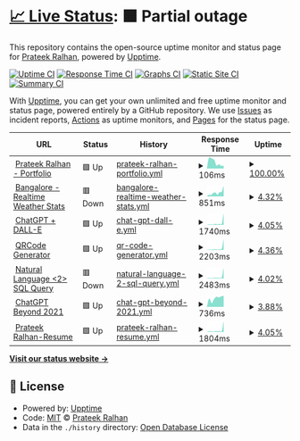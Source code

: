 # [📈 Live Status](https://prateekralhan.github.io/status): <!--live status--> **🟧 Partial outage**

This repository contains the open-source uptime monitor and status page for [Prateek Ralhan](https://prateekralhan.github.io), powered by [Upptime](https://github.com/upptime/upptime).

[![Uptime CI](https://github.com/prateekralhan/status/workflows/Uptime%20CI/badge.svg)](https://github.com/prateekralhan/status/actions?query=workflow%3A%22Uptime+CI%22)
[![Response Time CI](https://github.com/prateekralhan/status/workflows/Response%20Time%20CI/badge.svg)](https://github.com/prateekralhan/status/actions?query=workflow%3A%22Response+Time+CI%22)
[![Graphs CI](https://github.com/prateekralhan/status/workflows/Graphs%20CI/badge.svg)](https://github.com/prateekralhan/status/actions?query=workflow%3A%22Graphs+CI%22)
[![Static Site CI](https://github.com/prateekralhan/status/workflows/Static%20Site%20CI/badge.svg)](https://github.com/prateekralhan/status/actions?query=workflow%3A%22Static+Site+CI%22)
[![Summary CI](https://github.com/prateekralhan/status/workflows/Summary%20CI/badge.svg)](https://github.com/prateekralhan/status/actions?query=workflow%3A%22Summary+CI%22)

With [Upptime](https://upptime.js.org), you can get your own unlimited and free uptime monitor and status page, powered entirely by a GitHub repository. We use [Issues](https://github.com/prateekralhan/status/issues) as incident reports, [Actions](https://github.com/prateekralhan/status/actions) as uptime monitors, and [Pages](https://prateekralhan.github.io/status) for the status page.

<!--start: status pages-->
<!-- This summary is generated by Upptime (https://github.com/upptime/upptime) -->
<!-- Do not edit this manually, your changes will be overwritten -->
<!-- prettier-ignore -->
| URL | Status | History | Response Time | Uptime |
| --- | ------ | ------- | ------------- | ------ |
| <img alt="" src="https://icons.duckduckgo.com/ip3/prateekralhan.github.io.ico" height="13"> [Prateek Ralhan - Portfolio](https://prateekralhan.github.io/) | 🟩 Up | [prateek-ralhan-portfolio.yml](https://github.com/prateekralhan/status/commits/HEAD/history/prateek-ralhan-portfolio.yml) | <details><summary><img alt="Response time graph" src="./graphs/prateek-ralhan-portfolio/response-time-week.png" height="20"> 106ms</summary><br><a href="https://prateekralhan.github.io/status/history/prateek-ralhan-portfolio"><img alt="Response time 80" src="https://img.shields.io/endpoint?url=https%3A%2F%2Fraw.githubusercontent.com%2Fprateekralhan%2Fstatus%2FHEAD%2Fapi%2Fprateek-ralhan-portfolio%2Fresponse-time.json"></a><br><a href="https://prateekralhan.github.io/status/history/prateek-ralhan-portfolio"><img alt="24-hour response time 46" src="https://img.shields.io/endpoint?url=https%3A%2F%2Fraw.githubusercontent.com%2Fprateekralhan%2Fstatus%2FHEAD%2Fapi%2Fprateek-ralhan-portfolio%2Fresponse-time-day.json"></a><br><a href="https://prateekralhan.github.io/status/history/prateek-ralhan-portfolio"><img alt="7-day response time 106" src="https://img.shields.io/endpoint?url=https%3A%2F%2Fraw.githubusercontent.com%2Fprateekralhan%2Fstatus%2FHEAD%2Fapi%2Fprateek-ralhan-portfolio%2Fresponse-time-week.json"></a><br><a href="https://prateekralhan.github.io/status/history/prateek-ralhan-portfolio"><img alt="30-day response time 79" src="https://img.shields.io/endpoint?url=https%3A%2F%2Fraw.githubusercontent.com%2Fprateekralhan%2Fstatus%2FHEAD%2Fapi%2Fprateek-ralhan-portfolio%2Fresponse-time-month.json"></a><br><a href="https://prateekralhan.github.io/status/history/prateek-ralhan-portfolio"><img alt="1-year response time 80" src="https://img.shields.io/endpoint?url=https%3A%2F%2Fraw.githubusercontent.com%2Fprateekralhan%2Fstatus%2FHEAD%2Fapi%2Fprateek-ralhan-portfolio%2Fresponse-time-year.json"></a></details> | <details><summary><a href="https://prateekralhan.github.io/status/history/prateek-ralhan-portfolio">100.00%</a></summary><a href="https://prateekralhan.github.io/status/history/prateek-ralhan-portfolio"><img alt="All-time uptime 100.00%" src="https://img.shields.io/endpoint?url=https%3A%2F%2Fraw.githubusercontent.com%2Fprateekralhan%2Fstatus%2FHEAD%2Fapi%2Fprateek-ralhan-portfolio%2Fuptime.json"></a><br><a href="https://prateekralhan.github.io/status/history/prateek-ralhan-portfolio"><img alt="24-hour uptime 100.00%" src="https://img.shields.io/endpoint?url=https%3A%2F%2Fraw.githubusercontent.com%2Fprateekralhan%2Fstatus%2FHEAD%2Fapi%2Fprateek-ralhan-portfolio%2Fuptime-day.json"></a><br><a href="https://prateekralhan.github.io/status/history/prateek-ralhan-portfolio"><img alt="7-day uptime 100.00%" src="https://img.shields.io/endpoint?url=https%3A%2F%2Fraw.githubusercontent.com%2Fprateekralhan%2Fstatus%2FHEAD%2Fapi%2Fprateek-ralhan-portfolio%2Fuptime-week.json"></a><br><a href="https://prateekralhan.github.io/status/history/prateek-ralhan-portfolio"><img alt="30-day uptime 100.00%" src="https://img.shields.io/endpoint?url=https%3A%2F%2Fraw.githubusercontent.com%2Fprateekralhan%2Fstatus%2FHEAD%2Fapi%2Fprateek-ralhan-portfolio%2Fuptime-month.json"></a><br><a href="https://prateekralhan.github.io/status/history/prateek-ralhan-portfolio"><img alt="1-year uptime 100.00%" src="https://img.shields.io/endpoint?url=https%3A%2F%2Fraw.githubusercontent.com%2Fprateekralhan%2Fstatus%2FHEAD%2Fapi%2Fprateek-ralhan-portfolio%2Fuptime-year.json"></a></details>
| <img alt="" src="https://icons.duckduckgo.com/ip3/bangalore-weather-stats.onrender.com.ico" height="13"> [Bangalore - Realtime Weather Stats](https://bangalore-weather-stats.onrender.com/) | 🟥 Down | [bangalore-realtime-weather-stats.yml](https://github.com/prateekralhan/status/commits/HEAD/history/bangalore-realtime-weather-stats.yml) | <details><summary><img alt="Response time graph" src="./graphs/bangalore-realtime-weather-stats/response-time-week.png" height="20"> 851ms</summary><br><a href="https://prateekralhan.github.io/status/history/bangalore-realtime-weather-stats"><img alt="Response time 1552" src="https://img.shields.io/endpoint?url=https%3A%2F%2Fraw.githubusercontent.com%2Fprateekralhan%2Fstatus%2FHEAD%2Fapi%2Fbangalore-realtime-weather-stats%2Fresponse-time.json"></a><br><a href="https://prateekralhan.github.io/status/history/bangalore-realtime-weather-stats"><img alt="24-hour response time 1276" src="https://img.shields.io/endpoint?url=https%3A%2F%2Fraw.githubusercontent.com%2Fprateekralhan%2Fstatus%2FHEAD%2Fapi%2Fbangalore-realtime-weather-stats%2Fresponse-time-day.json"></a><br><a href="https://prateekralhan.github.io/status/history/bangalore-realtime-weather-stats"><img alt="7-day response time 851" src="https://img.shields.io/endpoint?url=https%3A%2F%2Fraw.githubusercontent.com%2Fprateekralhan%2Fstatus%2FHEAD%2Fapi%2Fbangalore-realtime-weather-stats%2Fresponse-time-week.json"></a><br><a href="https://prateekralhan.github.io/status/history/bangalore-realtime-weather-stats"><img alt="30-day response time 1393" src="https://img.shields.io/endpoint?url=https%3A%2F%2Fraw.githubusercontent.com%2Fprateekralhan%2Fstatus%2FHEAD%2Fapi%2Fbangalore-realtime-weather-stats%2Fresponse-time-month.json"></a><br><a href="https://prateekralhan.github.io/status/history/bangalore-realtime-weather-stats"><img alt="1-year response time 1552" src="https://img.shields.io/endpoint?url=https%3A%2F%2Fraw.githubusercontent.com%2Fprateekralhan%2Fstatus%2FHEAD%2Fapi%2Fbangalore-realtime-weather-stats%2Fresponse-time-year.json"></a></details> | <details><summary><a href="https://prateekralhan.github.io/status/history/bangalore-realtime-weather-stats">4.32%</a></summary><a href="https://prateekralhan.github.io/status/history/bangalore-realtime-weather-stats"><img alt="All-time uptime 44.00%" src="https://img.shields.io/endpoint?url=https%3A%2F%2Fraw.githubusercontent.com%2Fprateekralhan%2Fstatus%2FHEAD%2Fapi%2Fbangalore-realtime-weather-stats%2Fuptime.json"></a><br><a href="https://prateekralhan.github.io/status/history/bangalore-realtime-weather-stats"><img alt="24-hour uptime 30.26%" src="https://img.shields.io/endpoint?url=https%3A%2F%2Fraw.githubusercontent.com%2Fprateekralhan%2Fstatus%2FHEAD%2Fapi%2Fbangalore-realtime-weather-stats%2Fuptime-day.json"></a><br><a href="https://prateekralhan.github.io/status/history/bangalore-realtime-weather-stats"><img alt="7-day uptime 4.32%" src="https://img.shields.io/endpoint?url=https%3A%2F%2Fraw.githubusercontent.com%2Fprateekralhan%2Fstatus%2FHEAD%2Fapi%2Fbangalore-realtime-weather-stats%2Fuptime-week.json"></a><br><a href="https://prateekralhan.github.io/status/history/bangalore-realtime-weather-stats"><img alt="30-day uptime 29.60%" src="https://img.shields.io/endpoint?url=https%3A%2F%2Fraw.githubusercontent.com%2Fprateekralhan%2Fstatus%2FHEAD%2Fapi%2Fbangalore-realtime-weather-stats%2Fuptime-month.json"></a><br><a href="https://prateekralhan.github.io/status/history/bangalore-realtime-weather-stats"><img alt="1-year uptime 44.00%" src="https://img.shields.io/endpoint?url=https%3A%2F%2Fraw.githubusercontent.com%2Fprateekralhan%2Fstatus%2FHEAD%2Fapi%2Fbangalore-realtime-weather-stats%2Fuptime-year.json"></a></details>
| <img alt="" src="https://icons.duckduckgo.com/ip3/streamlit-chatgpt-dalle2.onrender.com.ico" height="13"> [ChatGPT + DALL-E](https://streamlit-chatgpt-dalle2.onrender.com/) | 🟩 Up | [chat-gpt-dall-e.yml](https://github.com/prateekralhan/status/commits/HEAD/history/chat-gpt-dall-e.yml) | <details><summary><img alt="Response time graph" src="./graphs/chat-gpt-dall-e/response-time-week.png" height="20"> 1740ms</summary><br><a href="https://prateekralhan.github.io/status/history/chat-gpt-dall-e"><img alt="Response time 1770" src="https://img.shields.io/endpoint?url=https%3A%2F%2Fraw.githubusercontent.com%2Fprateekralhan%2Fstatus%2FHEAD%2Fapi%2Fchat-gpt-dall-e%2Fresponse-time.json"></a><br><a href="https://prateekralhan.github.io/status/history/chat-gpt-dall-e"><img alt="24-hour response time 4219" src="https://img.shields.io/endpoint?url=https%3A%2F%2Fraw.githubusercontent.com%2Fprateekralhan%2Fstatus%2FHEAD%2Fapi%2Fchat-gpt-dall-e%2Fresponse-time-day.json"></a><br><a href="https://prateekralhan.github.io/status/history/chat-gpt-dall-e"><img alt="7-day response time 1740" src="https://img.shields.io/endpoint?url=https%3A%2F%2Fraw.githubusercontent.com%2Fprateekralhan%2Fstatus%2FHEAD%2Fapi%2Fchat-gpt-dall-e%2Fresponse-time-week.json"></a><br><a href="https://prateekralhan.github.io/status/history/chat-gpt-dall-e"><img alt="30-day response time 1491" src="https://img.shields.io/endpoint?url=https%3A%2F%2Fraw.githubusercontent.com%2Fprateekralhan%2Fstatus%2FHEAD%2Fapi%2Fchat-gpt-dall-e%2Fresponse-time-month.json"></a><br><a href="https://prateekralhan.github.io/status/history/chat-gpt-dall-e"><img alt="1-year response time 1770" src="https://img.shields.io/endpoint?url=https%3A%2F%2Fraw.githubusercontent.com%2Fprateekralhan%2Fstatus%2FHEAD%2Fapi%2Fchat-gpt-dall-e%2Fresponse-time-year.json"></a></details> | <details><summary><a href="https://prateekralhan.github.io/status/history/chat-gpt-dall-e">4.05%</a></summary><a href="https://prateekralhan.github.io/status/history/chat-gpt-dall-e"><img alt="All-time uptime 43.64%" src="https://img.shields.io/endpoint?url=https%3A%2F%2Fraw.githubusercontent.com%2Fprateekralhan%2Fstatus%2FHEAD%2Fapi%2Fchat-gpt-dall-e%2Fuptime.json"></a><br><a href="https://prateekralhan.github.io/status/history/chat-gpt-dall-e"><img alt="24-hour uptime 28.33%" src="https://img.shields.io/endpoint?url=https%3A%2F%2Fraw.githubusercontent.com%2Fprateekralhan%2Fstatus%2FHEAD%2Fapi%2Fchat-gpt-dall-e%2Fuptime-day.json"></a><br><a href="https://prateekralhan.github.io/status/history/chat-gpt-dall-e"><img alt="7-day uptime 4.05%" src="https://img.shields.io/endpoint?url=https%3A%2F%2Fraw.githubusercontent.com%2Fprateekralhan%2Fstatus%2FHEAD%2Fapi%2Fchat-gpt-dall-e%2Fuptime-week.json"></a><br><a href="https://prateekralhan.github.io/status/history/chat-gpt-dall-e"><img alt="30-day uptime 29.34%" src="https://img.shields.io/endpoint?url=https%3A%2F%2Fraw.githubusercontent.com%2Fprateekralhan%2Fstatus%2FHEAD%2Fapi%2Fchat-gpt-dall-e%2Fuptime-month.json"></a><br><a href="https://prateekralhan.github.io/status/history/chat-gpt-dall-e"><img alt="1-year uptime 43.64%" src="https://img.shields.io/endpoint?url=https%3A%2F%2Fraw.githubusercontent.com%2Fprateekralhan%2Fstatus%2FHEAD%2Fapi%2Fchat-gpt-dall-e%2Fuptime-year.json"></a></details>
| <img alt="" src="https://icons.duckduckgo.com/ip3/qrcode-generator.onrender.com.ico" height="13"> [QRCode Generator](https://qrcode-generator.onrender.com/) | 🟩 Up | [qr-code-generator.yml](https://github.com/prateekralhan/status/commits/HEAD/history/qr-code-generator.yml) | <details><summary><img alt="Response time graph" src="./graphs/qr-code-generator/response-time-week.png" height="20"> 2203ms</summary><br><a href="https://prateekralhan.github.io/status/history/qr-code-generator"><img alt="Response time 1144" src="https://img.shields.io/endpoint?url=https%3A%2F%2Fraw.githubusercontent.com%2Fprateekralhan%2Fstatus%2FHEAD%2Fapi%2Fqr-code-generator%2Fresponse-time.json"></a><br><a href="https://prateekralhan.github.io/status/history/qr-code-generator"><img alt="24-hour response time 5538" src="https://img.shields.io/endpoint?url=https%3A%2F%2Fraw.githubusercontent.com%2Fprateekralhan%2Fstatus%2FHEAD%2Fapi%2Fqr-code-generator%2Fresponse-time-day.json"></a><br><a href="https://prateekralhan.github.io/status/history/qr-code-generator"><img alt="7-day response time 2203" src="https://img.shields.io/endpoint?url=https%3A%2F%2Fraw.githubusercontent.com%2Fprateekralhan%2Fstatus%2FHEAD%2Fapi%2Fqr-code-generator%2Fresponse-time-week.json"></a><br><a href="https://prateekralhan.github.io/status/history/qr-code-generator"><img alt="30-day response time 1433" src="https://img.shields.io/endpoint?url=https%3A%2F%2Fraw.githubusercontent.com%2Fprateekralhan%2Fstatus%2FHEAD%2Fapi%2Fqr-code-generator%2Fresponse-time-month.json"></a><br><a href="https://prateekralhan.github.io/status/history/qr-code-generator"><img alt="1-year response time 1144" src="https://img.shields.io/endpoint?url=https%3A%2F%2Fraw.githubusercontent.com%2Fprateekralhan%2Fstatus%2FHEAD%2Fapi%2Fqr-code-generator%2Fresponse-time-year.json"></a></details> | <details><summary><a href="https://prateekralhan.github.io/status/history/qr-code-generator">4.36%</a></summary><a href="https://prateekralhan.github.io/status/history/qr-code-generator"><img alt="All-time uptime 42.82%" src="https://img.shields.io/endpoint?url=https%3A%2F%2Fraw.githubusercontent.com%2Fprateekralhan%2Fstatus%2FHEAD%2Fapi%2Fqr-code-generator%2Fuptime.json"></a><br><a href="https://prateekralhan.github.io/status/history/qr-code-generator"><img alt="24-hour uptime 30.51%" src="https://img.shields.io/endpoint?url=https%3A%2F%2Fraw.githubusercontent.com%2Fprateekralhan%2Fstatus%2FHEAD%2Fapi%2Fqr-code-generator%2Fuptime-day.json"></a><br><a href="https://prateekralhan.github.io/status/history/qr-code-generator"><img alt="7-day uptime 4.36%" src="https://img.shields.io/endpoint?url=https%3A%2F%2Fraw.githubusercontent.com%2Fprateekralhan%2Fstatus%2FHEAD%2Fapi%2Fqr-code-generator%2Fuptime-week.json"></a><br><a href="https://prateekralhan.github.io/status/history/qr-code-generator"><img alt="30-day uptime 29.99%" src="https://img.shields.io/endpoint?url=https%3A%2F%2Fraw.githubusercontent.com%2Fprateekralhan%2Fstatus%2FHEAD%2Fapi%2Fqr-code-generator%2Fuptime-month.json"></a><br><a href="https://prateekralhan.github.io/status/history/qr-code-generator"><img alt="1-year uptime 42.82%" src="https://img.shields.io/endpoint?url=https%3A%2F%2Fraw.githubusercontent.com%2Fprateekralhan%2Fstatus%2FHEAD%2Fapi%2Fqr-code-generator%2Fuptime-year.json"></a></details>
| <img alt="" src="https://icons.duckduckgo.com/ip3/natural-language-2-sql-queries.onrender.com.ico" height="13"> [Natural Language <2> SQL Query](https://natural-language-2-sql-queries.onrender.com/) | 🟥 Down | [natural-language-2-sql-query.yml](https://github.com/prateekralhan/status/commits/HEAD/history/natural-language-2-sql-query.yml) | <details><summary><img alt="Response time graph" src="./graphs/natural-language-2-sql-query/response-time-week.png" height="20"> 2483ms</summary><br><a href="https://prateekralhan.github.io/status/history/natural-language-2-sql-query"><img alt="Response time 2290" src="https://img.shields.io/endpoint?url=https%3A%2F%2Fraw.githubusercontent.com%2Fprateekralhan%2Fstatus%2FHEAD%2Fapi%2Fnatural-language-2-sql-query%2Fresponse-time.json"></a><br><a href="https://prateekralhan.github.io/status/history/natural-language-2-sql-query"><img alt="24-hour response time 5185" src="https://img.shields.io/endpoint?url=https%3A%2F%2Fraw.githubusercontent.com%2Fprateekralhan%2Fstatus%2FHEAD%2Fapi%2Fnatural-language-2-sql-query%2Fresponse-time-day.json"></a><br><a href="https://prateekralhan.github.io/status/history/natural-language-2-sql-query"><img alt="7-day response time 2483" src="https://img.shields.io/endpoint?url=https%3A%2F%2Fraw.githubusercontent.com%2Fprateekralhan%2Fstatus%2FHEAD%2Fapi%2Fnatural-language-2-sql-query%2Fresponse-time-week.json"></a><br><a href="https://prateekralhan.github.io/status/history/natural-language-2-sql-query"><img alt="30-day response time 2533" src="https://img.shields.io/endpoint?url=https%3A%2F%2Fraw.githubusercontent.com%2Fprateekralhan%2Fstatus%2FHEAD%2Fapi%2Fnatural-language-2-sql-query%2Fresponse-time-month.json"></a><br><a href="https://prateekralhan.github.io/status/history/natural-language-2-sql-query"><img alt="1-year response time 2290" src="https://img.shields.io/endpoint?url=https%3A%2F%2Fraw.githubusercontent.com%2Fprateekralhan%2Fstatus%2FHEAD%2Fapi%2Fnatural-language-2-sql-query%2Fresponse-time-year.json"></a></details> | <details><summary><a href="https://prateekralhan.github.io/status/history/natural-language-2-sql-query">4.02%</a></summary><a href="https://prateekralhan.github.io/status/history/natural-language-2-sql-query"><img alt="All-time uptime 41.65%" src="https://img.shields.io/endpoint?url=https%3A%2F%2Fraw.githubusercontent.com%2Fprateekralhan%2Fstatus%2FHEAD%2Fapi%2Fnatural-language-2-sql-query%2Fuptime.json"></a><br><a href="https://prateekralhan.github.io/status/history/natural-language-2-sql-query"><img alt="24-hour uptime 28.16%" src="https://img.shields.io/endpoint?url=https%3A%2F%2Fraw.githubusercontent.com%2Fprateekralhan%2Fstatus%2FHEAD%2Fapi%2Fnatural-language-2-sql-query%2Fuptime-day.json"></a><br><a href="https://prateekralhan.github.io/status/history/natural-language-2-sql-query"><img alt="7-day uptime 4.02%" src="https://img.shields.io/endpoint?url=https%3A%2F%2Fraw.githubusercontent.com%2Fprateekralhan%2Fstatus%2FHEAD%2Fapi%2Fnatural-language-2-sql-query%2Fuptime-week.json"></a><br><a href="https://prateekralhan.github.io/status/history/natural-language-2-sql-query"><img alt="30-day uptime 27.22%" src="https://img.shields.io/endpoint?url=https%3A%2F%2Fraw.githubusercontent.com%2Fprateekralhan%2Fstatus%2FHEAD%2Fapi%2Fnatural-language-2-sql-query%2Fuptime-month.json"></a><br><a href="https://prateekralhan.github.io/status/history/natural-language-2-sql-query"><img alt="1-year uptime 41.65%" src="https://img.shields.io/endpoint?url=https%3A%2F%2Fraw.githubusercontent.com%2Fprateekralhan%2Fstatus%2FHEAD%2Fapi%2Fnatural-language-2-sql-query%2Fuptime-year.json"></a></details>
| <img alt="" src="https://icons.duckduckgo.com/ip3/chatgpt-beyond-2021.onrender.com.ico" height="13"> [ChatGPT Beyond 2021](https://chatgpt-beyond-2021.onrender.com/) | 🟩 Up | [chat-gpt-beyond-2021.yml](https://github.com/prateekralhan/status/commits/HEAD/history/chat-gpt-beyond-2021.yml) | <details><summary><img alt="Response time graph" src="./graphs/chat-gpt-beyond-2021/response-time-week.png" height="20"> 736ms</summary><br><a href="https://prateekralhan.github.io/status/history/chat-gpt-beyond-2021"><img alt="Response time 1869" src="https://img.shields.io/endpoint?url=https%3A%2F%2Fraw.githubusercontent.com%2Fprateekralhan%2Fstatus%2FHEAD%2Fapi%2Fchat-gpt-beyond-2021%2Fresponse-time.json"></a><br><a href="https://prateekralhan.github.io/status/history/chat-gpt-beyond-2021"><img alt="24-hour response time 890" src="https://img.shields.io/endpoint?url=https%3A%2F%2Fraw.githubusercontent.com%2Fprateekralhan%2Fstatus%2FHEAD%2Fapi%2Fchat-gpt-beyond-2021%2Fresponse-time-day.json"></a><br><a href="https://prateekralhan.github.io/status/history/chat-gpt-beyond-2021"><img alt="7-day response time 736" src="https://img.shields.io/endpoint?url=https%3A%2F%2Fraw.githubusercontent.com%2Fprateekralhan%2Fstatus%2FHEAD%2Fapi%2Fchat-gpt-beyond-2021%2Fresponse-time-week.json"></a><br><a href="https://prateekralhan.github.io/status/history/chat-gpt-beyond-2021"><img alt="30-day response time 1790" src="https://img.shields.io/endpoint?url=https%3A%2F%2Fraw.githubusercontent.com%2Fprateekralhan%2Fstatus%2FHEAD%2Fapi%2Fchat-gpt-beyond-2021%2Fresponse-time-month.json"></a><br><a href="https://prateekralhan.github.io/status/history/chat-gpt-beyond-2021"><img alt="1-year response time 1869" src="https://img.shields.io/endpoint?url=https%3A%2F%2Fraw.githubusercontent.com%2Fprateekralhan%2Fstatus%2FHEAD%2Fapi%2Fchat-gpt-beyond-2021%2Fresponse-time-year.json"></a></details> | <details><summary><a href="https://prateekralhan.github.io/status/history/chat-gpt-beyond-2021">3.88%</a></summary><a href="https://prateekralhan.github.io/status/history/chat-gpt-beyond-2021"><img alt="All-time uptime 43.31%" src="https://img.shields.io/endpoint?url=https%3A%2F%2Fraw.githubusercontent.com%2Fprateekralhan%2Fstatus%2FHEAD%2Fapi%2Fchat-gpt-beyond-2021%2Fuptime.json"></a><br><a href="https://prateekralhan.github.io/status/history/chat-gpt-beyond-2021"><img alt="24-hour uptime 27.19%" src="https://img.shields.io/endpoint?url=https%3A%2F%2Fraw.githubusercontent.com%2Fprateekralhan%2Fstatus%2FHEAD%2Fapi%2Fchat-gpt-beyond-2021%2Fuptime-day.json"></a><br><a href="https://prateekralhan.github.io/status/history/chat-gpt-beyond-2021"><img alt="7-day uptime 3.88%" src="https://img.shields.io/endpoint?url=https%3A%2F%2Fraw.githubusercontent.com%2Fprateekralhan%2Fstatus%2FHEAD%2Fapi%2Fchat-gpt-beyond-2021%2Fuptime-week.json"></a><br><a href="https://prateekralhan.github.io/status/history/chat-gpt-beyond-2021"><img alt="30-day uptime 29.21%" src="https://img.shields.io/endpoint?url=https%3A%2F%2Fraw.githubusercontent.com%2Fprateekralhan%2Fstatus%2FHEAD%2Fapi%2Fchat-gpt-beyond-2021%2Fuptime-month.json"></a><br><a href="https://prateekralhan.github.io/status/history/chat-gpt-beyond-2021"><img alt="1-year uptime 43.31%" src="https://img.shields.io/endpoint?url=https%3A%2F%2Fraw.githubusercontent.com%2Fprateekralhan%2Fstatus%2FHEAD%2Fapi%2Fchat-gpt-beyond-2021%2Fuptime-year.json"></a></details>
| <img alt="" src="https://icons.duckduckgo.com/ip3/prateek-online-resume-render.onrender.com.ico" height="13"> [Prateek Ralhan-Resume](https://prateek-online-resume-render.onrender.com/) | 🟩 Up | [prateek-ralhan-resume.yml](https://github.com/prateekralhan/status/commits/HEAD/history/prateek-ralhan-resume.yml) | <details><summary><img alt="Response time graph" src="./graphs/prateek-ralhan-resume/response-time-week.png" height="20"> 1804ms</summary><br><a href="https://prateekralhan.github.io/status/history/prateek-ralhan-resume"><img alt="Response time 1027" src="https://img.shields.io/endpoint?url=https%3A%2F%2Fraw.githubusercontent.com%2Fprateekralhan%2Fstatus%2FHEAD%2Fapi%2Fprateek-ralhan-resume%2Fresponse-time.json"></a><br><a href="https://prateekralhan.github.io/status/history/prateek-ralhan-resume"><img alt="24-hour response time 3509" src="https://img.shields.io/endpoint?url=https%3A%2F%2Fraw.githubusercontent.com%2Fprateekralhan%2Fstatus%2FHEAD%2Fapi%2Fprateek-ralhan-resume%2Fresponse-time-day.json"></a><br><a href="https://prateekralhan.github.io/status/history/prateek-ralhan-resume"><img alt="7-day response time 1804" src="https://img.shields.io/endpoint?url=https%3A%2F%2Fraw.githubusercontent.com%2Fprateekralhan%2Fstatus%2FHEAD%2Fapi%2Fprateek-ralhan-resume%2Fresponse-time-week.json"></a><br><a href="https://prateekralhan.github.io/status/history/prateek-ralhan-resume"><img alt="30-day response time 1106" src="https://img.shields.io/endpoint?url=https%3A%2F%2Fraw.githubusercontent.com%2Fprateekralhan%2Fstatus%2FHEAD%2Fapi%2Fprateek-ralhan-resume%2Fresponse-time-month.json"></a><br><a href="https://prateekralhan.github.io/status/history/prateek-ralhan-resume"><img alt="1-year response time 1027" src="https://img.shields.io/endpoint?url=https%3A%2F%2Fraw.githubusercontent.com%2Fprateekralhan%2Fstatus%2FHEAD%2Fapi%2Fprateek-ralhan-resume%2Fresponse-time-year.json"></a></details> | <details><summary><a href="https://prateekralhan.github.io/status/history/prateek-ralhan-resume">4.05%</a></summary><a href="https://prateekralhan.github.io/status/history/prateek-ralhan-resume"><img alt="All-time uptime 43.07%" src="https://img.shields.io/endpoint?url=https%3A%2F%2Fraw.githubusercontent.com%2Fprateekralhan%2Fstatus%2FHEAD%2Fapi%2Fprateek-ralhan-resume%2Fuptime.json"></a><br><a href="https://prateekralhan.github.io/status/history/prateek-ralhan-resume"><img alt="24-hour uptime 28.35%" src="https://img.shields.io/endpoint?url=https%3A%2F%2Fraw.githubusercontent.com%2Fprateekralhan%2Fstatus%2FHEAD%2Fapi%2Fprateek-ralhan-resume%2Fuptime-day.json"></a><br><a href="https://prateekralhan.github.io/status/history/prateek-ralhan-resume"><img alt="7-day uptime 4.05%" src="https://img.shields.io/endpoint?url=https%3A%2F%2Fraw.githubusercontent.com%2Fprateekralhan%2Fstatus%2FHEAD%2Fapi%2Fprateek-ralhan-resume%2Fuptime-week.json"></a><br><a href="https://prateekralhan.github.io/status/history/prateek-ralhan-resume"><img alt="30-day uptime 28.61%" src="https://img.shields.io/endpoint?url=https%3A%2F%2Fraw.githubusercontent.com%2Fprateekralhan%2Fstatus%2FHEAD%2Fapi%2Fprateek-ralhan-resume%2Fuptime-month.json"></a><br><a href="https://prateekralhan.github.io/status/history/prateek-ralhan-resume"><img alt="1-year uptime 43.07%" src="https://img.shields.io/endpoint?url=https%3A%2F%2Fraw.githubusercontent.com%2Fprateekralhan%2Fstatus%2FHEAD%2Fapi%2Fprateek-ralhan-resume%2Fuptime-year.json"></a></details>

<!--end: status pages-->

[**Visit our status website →**](https://prateekralhan.github.io/status)

## 📄 License

- Powered by: [Upptime](https://github.com/upptime/upptime)
- Code: [MIT](./LICENSE) © [Prateek Ralhan](https://prateekralhan.github.io/)
- Data in the `./history` directory: [Open Database License](https://opendatacommons.org/licenses/odbl/1-0/)
